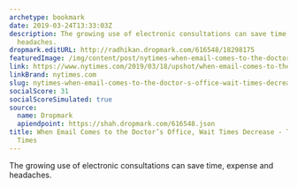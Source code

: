 ```yaml
---
archetype: bookmark
date: 2019-03-24T13:33:03Z
description: The growing use of electronic consultations can save time, expense and
  headaches.
dropmark.editURL: http://radhikan.dropmark.com/616548/18298175
featuredImage: /img/content/post/nytimes-when-email-comes-to-the-doctor-s-office-wait-times-decrease-the-new-york-times.svg
link: https://www.nytimes.com/2019/03/18/upshot/when-email-comes-to-the-doctors-office-wait-times-decrease.html
linkBrand: nytimes.com
slug: nytimes-when-email-comes-to-the-doctor-s-office-wait-times-decrease-the-new-york-times
socialScore: 31
socialScoreSimulated: true
source:
  name: Dropmark
  apiendpoint: https://shah.dropmark.com/616548.json
title: When Email Comes to the Doctor’s Office, Wait Times Decrease - The New York
  Times
---
```

The growing use of electronic consultations can save time, expense and headaches.